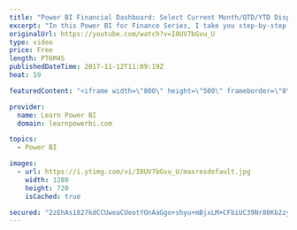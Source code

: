 ```yaml
---
title: "Power BI Financial Dashboard: Select Current Month/QTD/YTD Display 📈📊"
excerpt: "In this Power BI for Finance Series, I take you step-by-step in building Power BI financial reports and dashboards.  FREE Power BI Step-by-Step Tutorial http://www.learnpowerbi.com/bonus 👉 Download Lesson PBIX Files at http://www.learnpowerbi.com/bonus-download ✅ Subscribe to always get my latest videos:"
originalUrl: https://youtube.com/watch?v=I0UV7bGvu_U
type: video
price: Free
length: PT6M4S
publishedDateTime: 2017-11-12T11:09:19Z
heat: 59

featuredContent: "<iframe width=\"800\" height=\"500\" frameborder=\"0\" src=\"https://www.youtube.com/embed/I0UV7bGvu_U\" allow=\"accelerometer; autoplay; encrypted-media; gyroscope; picture-in-picture\" allowfullscreen></iframe>"

provider:
  name: Learn Power BI
  domain: learnpowerbi.com

topics:
  - Power BI

images:
  - url: https://i.ytimg.com/vi/I0UV7bGvu_U/maxresdefault.jpg
    width: 1280
    height: 720
    isCached: true

secured: "2zEhAs1827kdCCUweaCUeotYOnAaGgo+shyu+mBjxLM+CFbiUC39Nr80Kb2zyIqXkEhXdsGwRX6Gqbek/J9O1ZimIalQImX+prdqdG0aYG858GxP2AhCFZQY2z22wt3F6ITxCnOG7DTl4HQY48P6Bx4d4OqbyzqInjsX5pU2WrAiXjtpOpYhuIR8vYMfd4pN1MXCmgO/4+lDXZkWI320ONSFaIXep5nMWrLDtUDf1Arx+k8Sxv9u9gc0O9MVenHKX1n9pA/9sZ2XmIznS3x7/xNFJ3ZWlaUZip3O2FEEfxhrFIJiywsuuqA7gfKlozKMhCRaN8tZxJ75K9ZDc+TpOiryK2p85gnMOjULePA3FDr2vlK6amke3jGDcguJ2Eu69m/5a34GuczrBGfQywbO2FzD/wGRHY5pyalJDnRtKsw=;DOmRmJdoa8LPKM4+KyYnNA=="
---
```


